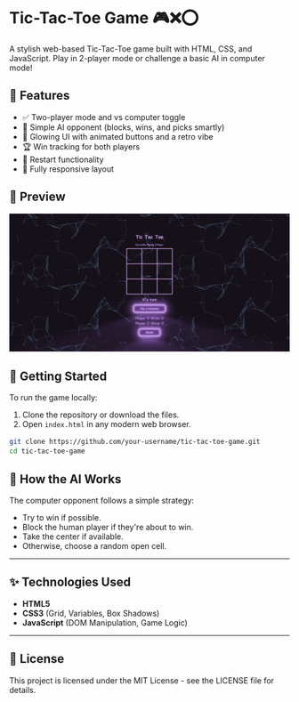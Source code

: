 # Tic-Tac-Toe Game 🎮❌⭕️

A stylish web-based Tic-Tac-Toe game built with HTML, CSS, and JavaScript. Play in 2-player mode or challenge a basic AI in computer mode!

## 🧠 Features

- ✅ Two-player mode and vs computer toggle
- 🤖 Simple AI opponent (blocks, wins, and picks smartly)
- 🎨 Glowing UI with animated buttons and a retro vibe
- 🏆 Win tracking for both players
- 🔁 Restart functionality
- 📱 Fully responsive layout

## 📸 Preview

![Tic Tac Toe Screenshot](ttt.png)  

## 🚀 Getting Started

To run the game locally:

1. Clone the repository or download the files.
2. Open `index.html` in any modern web browser.

```bash
git clone https://github.com/your-username/tic-tac-toe-game.git
cd tic-tac-toe-game
```

## 🧠 How the AI Works

The computer opponent follows a simple strategy:

- Try to win if possible.  
- Block the human player if they're about to win.  
- Take the center if available.  
- Otherwise, choose a random open cell.

---

## ✨ Technologies Used

- **HTML5**
- **CSS3** (Grid, Variables, Box Shadows)
- **JavaScript** (DOM Manipulation, Game Logic)

---

## 📃 License

This project is licensed under the MIT License - see the LICENSE file for details.
